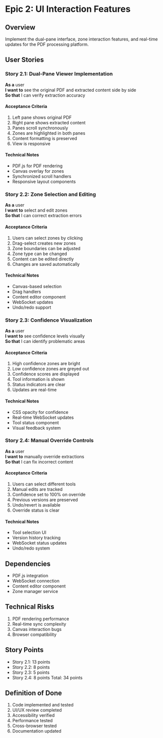 # Epic 2: UI Interaction Features

## Overview
Implement the dual-pane interface, zone interaction features, and real-time updates for the PDF processing platform.

## User Stories

### Story 2.1: Dual-Pane Viewer Implementation
**As a** user  
**I want to** see the original PDF and extracted content side by side  
**So that** I can verify extraction accuracy

#### Acceptance Criteria
1. Left pane shows original PDF
2. Right pane shows extracted content
3. Panes scroll synchronously
4. Zones are highlighted in both panes
5. Content formatting is preserved
6. View is responsive

#### Technical Notes
- PDF.js for PDF rendering
- Canvas overlay for zones
- Synchronized scroll handlers
- Responsive layout components

### Story 2.2: Zone Selection and Editing
**As a** user  
**I want to** select and edit zones  
**So that** I can correct extraction errors

#### Acceptance Criteria
1. Users can select zones by clicking
2. Drag-select creates new zones
3. Zone boundaries can be adjusted
4. Zone type can be changed
5. Content can be edited directly
6. Changes are saved automatically

#### Technical Notes
- Canvas-based selection
- Drag handlers
- Content editor component
- WebSocket updates
- Undo/redo support

### Story 2.3: Confidence Visualization
**As a** user  
**I want to** see confidence levels visually  
**So that** I can identify problematic areas

#### Acceptance Criteria
1. High confidence zones are bright
2. Low confidence zones are greyed out
3. Confidence scores are displayed
4. Tool information is shown
5. Status indicators are clear
6. Updates are real-time

#### Technical Notes
- CSS opacity for confidence
- Real-time WebSocket updates
- Tool status component
- Visual feedback system

### Story 2.4: Manual Override Controls
**As a** user  
**I want to** manually override extractions  
**So that** I can fix incorrect content

#### Acceptance Criteria
1. Users can select different tools
2. Manual edits are tracked
3. Confidence set to 100% on override
4. Previous versions are preserved
5. Undo/revert is available
6. Override status is clear

#### Technical Notes
- Tool selection UI
- Version history tracking
- WebSocket status updates
- Undo/redo system

## Dependencies
- PDF.js integration
- WebSocket connection
- Content editor component
- Zone manager service

## Technical Risks
1. PDF rendering performance
2. Real-time sync complexity
3. Canvas interaction bugs
4. Browser compatibility

## Story Points
- Story 2.1: 13 points
- Story 2.2: 8 points
- Story 2.3: 5 points
- Story 2.4: 8 points
Total: 34 points

## Definition of Done
1. Code implemented and tested
2. UI/UX review completed
3. Accessibility verified
4. Performance tested
5. Cross-browser tested
6. Documentation updated 